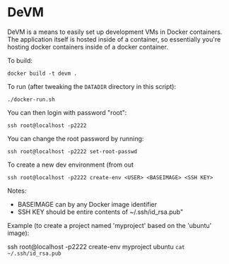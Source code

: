 DeVM
====

DeVM is a means to easily set up development VMs in Docker containers. The
application itself is hosted inside of a container, so essentially you're
hosting docker containers inside of a docker container.

To build:

    docker build -t devm .

To run (after tweaking the `DATADIR` directory in this script):

    ./docker-run.sh

You can then login with password "root":

    ssh root@localhost -p2222

You can change the root password by running:

    ssh root@localhost -p2222 set-root-passwd

To create a new dev environment (from out

    ssh root@localhost -p2222 create-env <USER> <BASEIMAGE> <SSH KEY>

Notes:
* BASEIMAGE can by any Docker image identifier
* SSH KEY should be entire contents of ~/.ssh/id_rsa.pub"

Example (to create a project named 'myproject' based on the 'ubuntu' image):

   ssh root@localhost -p2222 create-env myproject ubuntu `cat ~/.ssh/id_rsa.pub`